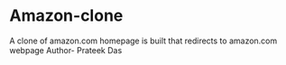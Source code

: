 # Amazon-clone
A clone of amazon.com homepage is built that redirects to amazon.com webpage
Author- Prateek Das
